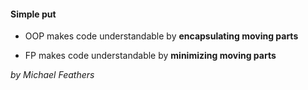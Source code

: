 #### Simple put

* OOP makes code understandable by **encapsulating moving parts**

* FP makes code understandable by **minimizing moving parts**

 *by Michael Feathers*
